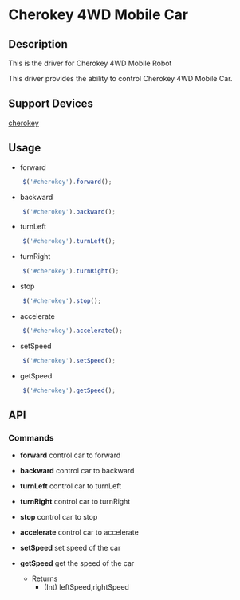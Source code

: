 # Cherokey 4WD Mobile Car

## Description
This is the driver for Cherokey 4WD Mobile Robot

This driver provides the ability to control Cherokey 4WD Mobile Car.


## Support Devices

[cherokey](https://rap.ruff.io/devices/cherokey)

## Usage

* forward

```javascript
    $('#cherokey').forward();
```

* backward

```javascript
    $('#cherokey').backward();
```

* turnLeft

```javascript
	$('#cherokey').turnLeft();
```

* turnRight

```javascript
	$('#cherokey').turnRight();
```

* stop

```javascript
	$('#cherokey').stop();
```

* accelerate

```javascript
	$('#cherokey').accelerate();
```

* setSpeed

```javascript
	$('#cherokey').setSpeed();
```

* getSpeed

```javascript
	$('#cherokey').getSpeed();
```


## API

### Commands
* **forward**
control car to forward

* **backward**
control car to backward

* **turnLeft**
control car to turnLeft

* **turnRight**
control car to turnRight

* **stop**
control car to stop

* **accelerate**
control car to accelerate

* **setSpeed**
set speed of the car

* **getSpeed**
get the speed of the car

	* Returns
		* (Int) leftSpeed,rightSpeed
